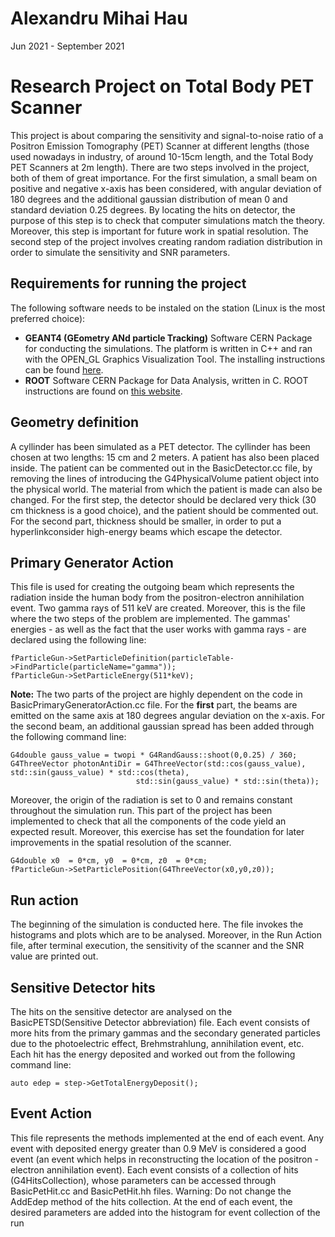 # Alexandru Mihai Hau
Jun 2021 - September 2021

# Research Project on Total Body PET Scanner

This project is about comparing the sensitivity and signal-to-noise ratio of a Positron Emission Tomography (PET) Scanner at different lengths (those used nowadays in industry, of around 10-15cm length, and the Total Body PET Scanners at 2m length). There are two steps involved in the project, both of them of great importance. For the first simulation, a small beam on positive and negative x-axis has been considered, with angular deviation of 180 degrees and the additional gaussian distribution of mean 0 and standard deviation 0.25 degrees. By locating the hits on detector, the purpose of this step is to check that computer simulations match the theory. Moreover, this step is important for future work in spatial resolution. The second step of the project involves creating random radiation distribution in order to simulate the sensitivity and SNR parameters.

## Requirements for running the project

The following software needs to be instaled on the station (Linux is the most preferred choice):

* **GEANT4 (GEometry ANd particle Tracking)** Software CERN Package for conducting the simulations. The platform is written in C++ and ran with the OPEN_GL Graphics Visualization Tool. The installing instructions can be found [here](https://geant4.web.cern.ch/support/getting_started).
* **ROOT** Software CERN Package for Data Analysis, written in C. ROOT instructions are found on  [this website](https://root.cern/install/).


## Geometry definition

A cyllinder has been simulated as a PET detector. The cyllinder has been chosen at two lengths: 15 cm and 2 meters. A patient has also been placed inside. The patient can be commented out in the BasicDetector.cc file, by removing the lines of introducing the G4PhysicalVolume patient object into the physical world. The material from which the patient is made can also be changed. For the first step, the detector should be declared very thick (30 cm thickness is a good choice), and the patient should be commented out. For the second part, thickness should be smaller, in order to put a hyperlinkconsider high-energy beams which escape the detector.

## Primary Generator Action

This file is used for creating the outgoing beam which represents the radiation inside the human body from the positron-electron annihilation event. Two gamma rays of 511 keV are created. Moreover, this is the file where the two steps of the problem are implemented. The gammas' energies - as well as the fact that the user works with gamma rays - are declared using the following line:

```
fParticleGun->SetParticleDefinition(particleTable->FindParticle(particleName="gamma"));
fParticleGun->SetParticleEnergy(511*keV);

```
**Note:** The two parts of the project are highly dependent on the code in BasicPrimaryGeneratorAction.cc file. For the **first** part, the beams are emitted on the same axis at 180 degrees angular deviation on the x-axis. For the second beam, an additional gaussian spread has been added through the following command line:

```
G4double gauss_value = twopi * G4RandGauss::shoot(0,0.25) / 360;
G4ThreeVector photonAntiDir = G4ThreeVector(std::cos(gauss_value), std::sin(gauss_value) * std::cos(theta),
  					        std::sin(gauss_value) * std::sin(theta));
``` 
Moreover, the origin of the radiation is set to 0 and remains constant throughout the simulation run. This part of the project has been implemented to check that all the components of the code yield an expected result. Moreover, this exercise has set the foundation for later improvements in the spatial resolution of the scanner.

```
G4double x0  = 0*cm, y0  = 0*cm, z0  = 0*cm;
fParticleGun->SetParticlePosition(G4ThreeVector(x0,y0,z0));

```
## Run action

The beginning of the simulation is conducted here. The file invokes the histograms and plots which are to be analysed. Moreover, in the Run Action file, after terminal execution, the sensitivity of the scanner and the SNR value are printed out. 

## Sensitive Detector hits

The hits on the sensitive detector are analysed on the BasicPETSD(Sensitive Detector abbreviation) file. Each event consists of more hits from the primary gammas and the secondary generated particles due to the photoelectric effect, Brehmstrahlung, annihilation event, etc. Each hit has the energy deposited and worked out from the following command line:

```
auto edep = step->GetTotalEnergyDeposit();

```

## Event Action

This file represents the methods implemented at the end of each event. Any event with deposited energy greater than 0.9 MeV is considered a good event (an event which helps in reconstructing the location of the positron - electron annihilation event). Each event consists of a collection of hits (G4HitsCollection), whose parameters can be accessed through BasicPetHit.cc and BasicPetHit.hh files. Warning: Do not change the AddEdep method of the hits collection. At the end of each event, the desired parameters are added into the histogram for event collection of the run
